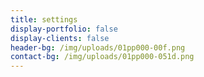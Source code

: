 ```yaml
---
title: settings
display-portfolio: false
display-clients: false
header-bg: /img/uploads/01pp000-00f.png
contact-bg: /img/uploads/01pp000-051d.png
---
```


